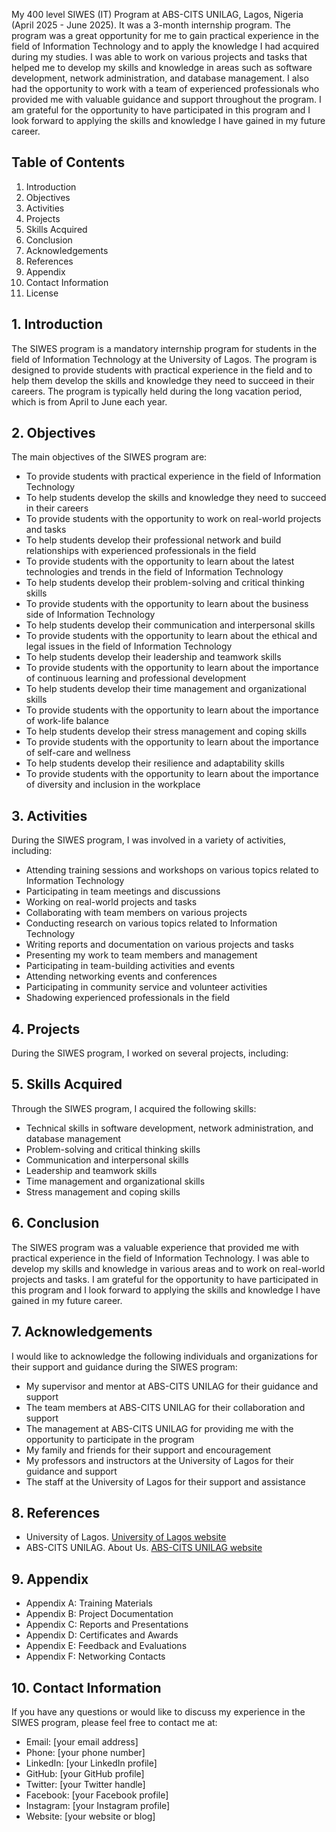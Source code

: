 My 400 level SIWES (IT) Program at ABS-CITS UNILAG, Lagos, Nigeria (April 2025 - June 2025).
It was a 3-month internship program.
The program was a great opportunity for me to gain practical experience in the field of Information Technology and to apply the knowledge I had acquired during my studies.
I was able to work on various projects and tasks that helped me to develop my skills and knowledge in areas such as software development, network administration, and database management.
I also had the opportunity to work with a team of experienced professionals who provided me with valuable guidance and support throughout the program.
I am grateful for the opportunity to have participated in this program and I look forward to applying the skills and knowledge I have gained in my future career.


## Table of Contents
1. Introduction
2. Objectives
3. Activities
4. Projects
5. Skills Acquired
6. Conclusion
7. Acknowledgements
8. References
9. Appendix
10. Contact Information
11. License


## 1. Introduction
The SIWES program is a mandatory internship program for students in the field of Information Technology at the University of Lagos. The program is designed to provide students with practical experience in the field and to help them develop the skills and knowledge they need to succeed in their careers. The program is typically held during the long vacation period, which is from April to June each year.


## 2. Objectives
The main objectives of the SIWES program are:
- To provide students with practical experience in the field of Information Technology
- To help students develop the skills and knowledge they need to succeed in their careers
- To provide students with the opportunity to work on real-world projects and tasks
- To help students develop their professional network and build relationships with experienced professionals in the field
- To provide students with the opportunity to learn about the latest technologies and trends in the field of Information Technology
- To help students develop their problem-solving and critical thinking skills
- To provide students with the opportunity to learn about the business side of Information Technology
- To help students develop their communication and interpersonal skills
- To provide students with the opportunity to learn about the ethical and legal issues in the field of Information Technology
- To help students develop their leadership and teamwork skills
- To provide students with the opportunity to learn about the importance of continuous learning and professional development
- To help students develop their time management and organizational skills
- To provide students with the opportunity to learn about the importance of work-life balance
- To help students develop their stress management and coping skills
- To provide students with the opportunity to learn about the importance of self-care and wellness
- To help students develop their resilience and adaptability skills
- To provide students with the opportunity to learn about the importance of diversity and inclusion in the workplace


## 3. Activities
During the SIWES program, I was involved in a variety of activities, including:
- Attending training sessions and workshops on various topics related to Information Technology
- Participating in team meetings and discussions
- Working on real-world projects and tasks
- Collaborating with team members on various projects
- Conducting research on various topics related to Information Technology
- Writing reports and documentation on various projects and tasks
- Presenting my work to team members and management
- Participating in team-building activities and events
- Attending networking events and conferences
- Participating in community service and volunteer activities
- Shadowing experienced professionals in the field


## 4. Projects
During the SIWES program, I worked on several projects, including:


## 5. Skills Acquired
Through the SIWES program, I acquired the following skills:
- Technical skills in software development, network administration, and database management
- Problem-solving and critical thinking skills
- Communication and interpersonal skills
- Leadership and teamwork skills
- Time management and organizational skills
- Stress management and coping skills


## 6. Conclusion
The SIWES program was a valuable experience that provided me with practical experience in the field of Information Technology. I was able to develop my skills and knowledge in various areas and to work on real-world projects and tasks. I am grateful for the opportunity to have participated in this program and I look forward to applying the skills and knowledge I have gained in my future career.


## 7. Acknowledgements
I would like to acknowledge the following individuals and organizations for their support and guidance during the SIWES program:
- My supervisor and mentor at ABS-CITS UNILAG for their guidance and support
- The team members at ABS-CITS UNILAG for their collaboration and support
- The management at ABS-CITS UNILAG for providing me with the opportunity to participate in the program
- My family and friends for their support and encouragement
- My professors and instructors at the University of Lagos for their guidance and support
- The staff at the University of Lagos for their support and assistance


## 8. References
- University of Lagos. [University of Lagos website](https://www.unilag.edu.ng)
- ABS-CITS UNILAG. About Us. [ABS-CITS UNILAG website](https://www.abs-cits.com)


## 9. Appendix
- Appendix A: Training Materials
- Appendix B: Project Documentation
- Appendix C: Reports and Presentations
- Appendix D: Certificates and Awards
- Appendix E: Feedback and Evaluations
- Appendix F: Networking Contacts
  

## 10. Contact Information
If you have any questions or would like to discuss my experience in the SIWES program, please feel free to contact me at:
- Email: [your email address]
- Phone: [your phone number]
- LinkedIn: [your LinkedIn profile]
- GitHub: [your GitHub profile]
- Twitter: [your Twitter handle]
- Facebook: [your Facebook profile]
- Instagram: [your Instagram profile]
- Website: [your website or blog]